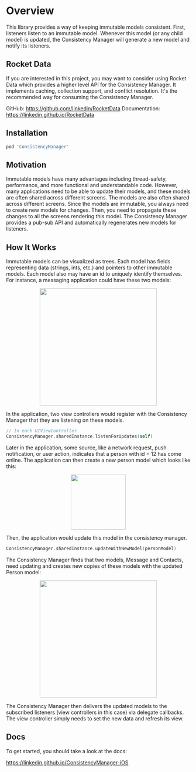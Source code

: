 # Overview

This library provides a way of keeping immutable models consistent. First, listeners listen to an immutable model. Whenever this model (or any child model) is updated, the Consistency Manager will generate a new model and notify its listeners.

## Rocket Data

If you are interested in this project, you may want to consider using Rocket Data which provides a higher level API for the Consistency Manager. It implements caching, collection support, and conflict resolution. It's the recommended way for consuming the Consistency Manager.

GitHub: https://github.com/linkedin/RocketData
Documentation: https://linkedin.github.io/RocketData

## Installation

```ruby
pod 'ConsistencyManager'
```

## Motivation

Immutable models have many advantages including thread-safety, performance, and more functional and understandable code. However, many applications need to be able to update their models, and these models are often shared across different screens. The models are also often shared across different screens. Since the models are immutable, you always need to create new models for changes. Then, you need to propagate these changes to all the screens rendering this model. The Consistency Manager provides a pub-sub API and automatically regenerates new models for listeners.

## How It Works

Immutable models can be visualized as trees. Each model has fields representing data (strings, ints, etc.) and pointers to other immutable models. Each model also may have an id to uniquely identify themselves. For instance, a messaging application could have these two models:

<div align="center"><img src="https://raw.githubusercontent.com/linkedin/ConsistencyManager-iOS/master/docs/images/treeOriginal.png" height="320px" /></div>

In the application, two view controllers would register with the Consistency Manager that they are listening on these models.

```swift
// In each UIViewController
ConsistencyManager.sharedInstance.listenForUpdates(self)
```

Later in the application, some source, like a network request, push notification, or user action, indicates that a person with id = 12 has come online. The application can then create a new person model which looks like this:

<div align="center"><img src="https://raw.githubusercontent.com/linkedin/ConsistencyManager-iOS/master/docs/images/nodeUpdate.png" height="150px" /></div>

Then, the application would update this model in the consistency manager.

```swift
ConsistencyManager.sharedInstance.updateWithNewModel(personModel)
```

The Consistency Manager finds that two models, Message and Contacts, need updating and creates new copies of these models with the updated Person model:

<div align="center"><img src="https://raw.githubusercontent.com/linkedin/ConsistencyManager-iOS/master/docs/images/treeUpdate.png" height="320px" /></div>

The Consistency Manager then delivers the updated models to the subscribed listeners (view controllers in this case) via delegate callbacks. The view controller simply needs to set the new data and refresh its view.

## Docs

To get started, you should take a look at the docs:

https://linkedin.github.io/ConsistencyManager-iOS

